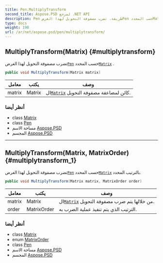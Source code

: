 ```yaml
---
title: Pen.MultiplyTransform
second_title: Aspose.PSD لمرجع .NET API
description: Pen طريقة. تضرب مصفوفة التحويل لهذا الغرضPen حسب المحددMatrix .
type: docs
weight: 190
url: /ar/net/aspose.psd/pen/multiplytransform/
---
```

## MultiplyTransform(Matrix) {#multiplytransform}

تضرب مصفوفة التحويل لهذا الغرض[`Pen`](../) حسب المحدد[`Matrix`](../../matrix/) .

```csharp
public void MultiplyTransform(Matrix matrix)
```

| معامل | يكتب | وصف |
| --- | --- | --- |
| matrix | Matrix | ال[`Matrix`](../../matrix/) كائن لمضاعفة مصفوفة التحويل. |

### أنظر أيضا

* class [Matrix](../../matrix/)
* class [Pen](../)
* مساحة الاسم [Aspose.PSD](../../pen/)
* المجسم [Aspose.PSD](../../../)

---

## MultiplyTransform(Matrix, MatrixOrder) {#multiplytransform_1}

تضرب مصفوفة التحويل لهذا الغرض[`Pen`](../) حسب المحدد[`Matrix`](../../matrix/) بالترتيب المحدد.

```csharp
public void MultiplyTransform(Matrix matrix, MatrixOrder order)
```

| معامل | يكتب | وصف |
| --- | --- | --- |
| matrix | Matrix | ال[`Matrix`](../../matrix/) من خلالها يتم ضرب مصفوفة التحويل. |
| order | MatrixOrder | الترتيب الذي يتم تنفيذ عملية الضرب به. |

### أنظر أيضا

* class [Matrix](../../matrix/)
* enum [MatrixOrder](../../matrixorder/)
* class [Pen](../)
* مساحة الاسم [Aspose.PSD](../../pen/)
* المجسم [Aspose.PSD](../../../)


